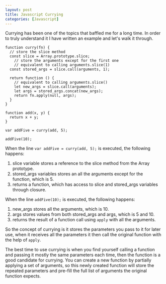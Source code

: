 ```yaml
---
layout: post
title: Javascript Currying
categories: [Javascript]
---
```


Currying has been one of the topics that baffled me for a long time. In order to truly understand it I have written an example and let's walk it through.

```
function curry(fn) {
  // store the slice method
  const slice = Array.prototype.slice;
	// store the arguments except for the first one
	// equivalent to calling arguments.slice(1)
  const stored_args = slice.call(arguments, 1);    
  
  return function () {
    // equivalent to calling arguments.slice()
    let new_args = slice.call(arguments);
    let args = stored_args.concat(new_args);               
    return fn.apply(null, args);
  }
}

function add(x, y) {
  return x + y;
}

var addFive = curry(add, 5);

addFive(10);
```

When the line `var addFive = curry(add, 5);` is executed, the following happens:

1. slice variable stores a reference to the slice method from the Array prototype.
2. stored_args variables stores an all the arguments except for the function, which is 5.
3. returns a function, which has access to slice and stored_args variables through closure.

When the line `addFive(10);` is executed, the following happens:

1. new_args stores all the arguments, which is 10.
2. args stores values from both stored_args and args, which is 5 and 10.
3. returns the result of a function call using `apply` with all the arguments.

So the concept of currying is it stores the parameters you pass to it for later use, when it receives all the parameters it then call the original function with the help of `apply`.

The best time to use currying is when you find yourself calling a function and passing it mostly the same parameters each time, then the function is a good candidate for currying. You can create a new function by partially applying a set of arguments, so this newly created function will store the repeated parameters and pre-fill the full list of arguments the original function expects.